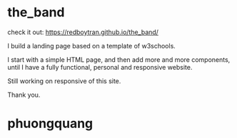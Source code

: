 # the_band
check it out: https://redboytran.github.io/the_band/

I build a landing page based on a template of w3schools.

I start with a simple HTML page, and then add more and more components, until I have a fully functional, personal and responsive website.

Still working on responsive of this site.

Thank you.
# phuongquang
